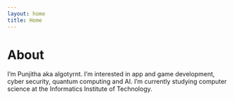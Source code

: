 ```yaml
---
layout: home
title: Home
---
```


# About

I’m Punjitha aka algotyrnt. I’m interested in app and game development, cyber security, quantum computing and AI. I’m currently studying computer science at the Informatics Institute of Technology.


